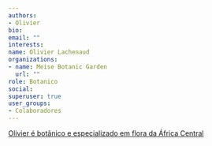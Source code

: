 ```yaml
---
authors:
- Olivier
bio: 
email: ""
interests:
name: Olivier Lachenaud
organizations:
- name: Meise Botanic Garden
  url: ""
role: Botanico
social:
superuser: true
user_groups:
- Colaboradores
---
```


[Olivier é botânico e especializado em flora da África Central](https://www.friscris.be/en/persons/olivier-lachenaud(0fa3e3fb-5c6e-4f53-b17d-f5c15ac9ee47).html)


